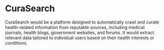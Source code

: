 # CuraSearch
 CuraSearch would be a platform designed to automatically crawl and curate health-related information from reputable sources, including medical journals, health blogs, government websites, and forums. It would extract relevant data tailored to individual users based on their health interests or conditions.
